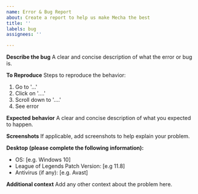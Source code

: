 ```yaml
---
name: Error & Bug Report
about: Create a report to help us make Mecha the best
title: ''
labels: bug
assignees: ''

---
```


**Describe the bug**
A clear and concise description of what the error or bug is.

**To Reproduce**
Steps to reproduce the behavior:
1. Go to '...'
2. Click on '....'
3. Scroll down to '....'
4. See error

**Expected behavior**
A clear and concise description of what you expected to happen.

**Screenshots**
If applicable, add screenshots to help explain your problem.

**Desktop (please complete the following information):**
 - OS: [e.g. Windows 10]
 - League of Legends Patch Version: [e.g 11.8]
 - Antivirus (if any): [e.g. Avast]
 
**Additional context**
Add any other context about the problem here.
